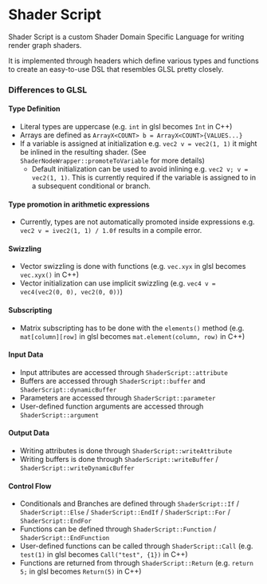# Shader Script

Shader Script is a custom Shader Domain Specific Language for writing render graph shaders.

It is implemented through headers which define various types and functions to create an easy-to-use DSL that resembles GLSL pretty closely.

### Differences to GLSL
#### Type Definition
  - Literal types are uppercase (e.g. `int` in glsl becomes `Int` in C++)
  - Arrays are defined as `ArrayX<COUNT> b = ArrayX<COUNT>{VALUES...}`
  - If a variable is assigned at initialization e.g. `vec2 v = vec2(1, 1)` it might be inlined in the resulting shader. (See `ShaderNodeWrapper::promoteToVariable` for more details)
    - Default initialization can be used to avoid inlining e.g. `vec2 v; v = vec2(1, 1)`. This is currently required if the variable is assigned to in a subsequent conditional or branch.  

#### Type promotion in arithmetic expressions
  - Currently, types are not automatically promoted inside expressions e.g. `vec2 v = ivec2(1, 1) / 1.0f` results in a compile error.

#### Swizzling
  - Vector swizzling is done with functions (e.g. `vec.xyx` in glsl becomes `vec.xyx()` in C++)
  - Vector initialization can use implicit swizzling (e.g. `vec4 v = vec4(vec2(0, 0), vec2(0, 0))`)

#### Subscripting
  - Matrix subscripting has to be done with the `elements()` method (e.g. `mat[column][row]` in glsl becomes `mat.element(column, row)` in C++)

#### Input Data 
  - Input attributes are accessed through `ShaderScript::attribute` 
  - Buffers are accessed through `ShaderScript::buffer` and `ShaderScript::dynamicBuffer` 
  - Parameters are accessed through `ShaderScript::parameter` 
  - User-defined function arguments are accessed through `ShaderScript::argument`

#### Output Data
  - Writing attributes is done through `ShaderScript::writeAttribute`
  - Writing buffers is done through `ShaderScript::writeBuffer` / `ShaderScript::writeDynamicBuffer`

#### Control Flow
  - Conditionals and Branches are defined through `ShaderScript::If` / `ShaderScript::Else` / `ShaderScript::EndIf` / `ShaderScript::For` / `ShaderScript::EndFor`
  - Functions can be defined through `ShaderScript::Function` / `ShaderScript::EndFunction`
  - User-defined functions can be called through `ShaderScript::Call` (e.g. `test(1)` in glsl becomes `Call("test", {1})` in C++)
  - Functions are returned from through `ShaderScript::Return` (e.g. `return 5;` in glsl becomes `Return(5)` in C++)